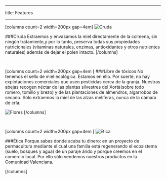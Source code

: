 
---
title: Features

---

[columns count=2 width=200px gap=4em]
![Cruda](/images/vectors/abeja_cubo.png?resize=200,200)

###Cruda
Extraemos y envasamos la miel directamente de la colmena, sin ningún
tratamiento,y por lo tanto, preserva todas sus propiedades nutricionales
(vitaminas naturales, enzimas, antioxidantes y otros nutrientes naturales)
además de dejar el polen intacto.
[/columns]

<br>

[columns count=2 width=200px  gap=4em ]
###Libre de tóxicos
No tenemos el sello de miel ecológica. Estamos en ello. Por suerte, no hay
explotaciones comerciales que usen pesticidas cerca de la granja. Nuestras
abejas recogen 
néctar de las plantas silvestres del Xortà(sobre todo romero, tomillo y brezo) y de las plantaciones de
almendros, algarrobos de secano. Sólo extraemos la miel de
las alzas melíferas, nunca de la cámara de cría. 

![Flores](/images/vectors/flores.png?resize=300,300)
[/columns]

<br>

[columns count=2 width=200px  gap=4em ]
![Ética](/images/vectors/tetera.png?resize=200,200)

###Ética
Porque sabes donde acaba tu dinero: en un proyecto de permacultura mediante el
cual una familia está regenerando el ecosistema (suelo, bosques y agua) de un
paraje árido y porque creemos en el comercio local. Por ello sólo vendemos
nuestros productos en la Comunidad Valenciana. 

[/columns]





